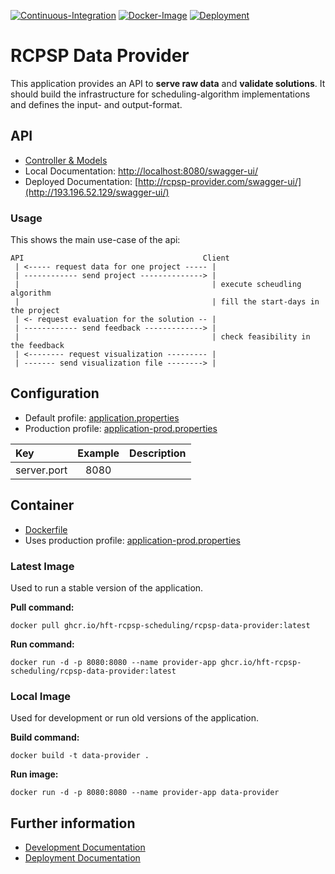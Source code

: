 [![Continuous-Integration](https://github.com/hft-rcpsp-scheduling/rcpsp-data-provider/actions/workflows/ci.yml/badge.svg)](https://github.com/hft-rcpsp-scheduling/rcpsp-data-provider/actions/workflows/ci.yml)
[![Docker-Image](https://github.com/hft-rcpsp-scheduling/rcpsp-data-provider/actions/workflows/docker-image.yml/badge.svg)](https://github.com/hft-rcpsp-scheduling/rcpsp-data-provider/actions/workflows/docker-image.yml)
[![Deployment](https://github.com/hft-rcpsp-scheduling/rcpsp-data-provider/actions/workflows/deployment.yml/badge.svg)](https://github.com/hft-rcpsp-scheduling/rcpsp-data-provider/actions/workflows/deployment.yml)

# RCPSP Data Provider

This application provides an API to __serve raw data__ and __validate solutions__. It should build the infrastructure
for scheduling-algorithm implementations and defines the input- and output-format.

## API

* [Controller & Models](src/main/java/com/hft/provider/controller)
* Local Documentation: [http://localhost:8080/swagger-ui/](http://localhost:8080/swagger-ui/)
* Deployed Documentation: [http://rcpsp-provider.com/swagger-ui/](http://193.196.52.129/swagger-ui/)

### Usage

This shows the main use-case of the api:

```
API                                        Client
 | <----- request data for one project ----- | 
 | ------------ send project --------------> |   
 |                                           | execute scheudling algorithm
 |                                           | fill the start-days in the project
 | <- request evaluation for the solution -- |
 | ------------ send feedback -------------> |                          
 |                                           | check feasibility in the feedback
 | <-------- request visualization --------- |
 | ------- send visualization file --------> |
```

## Configuration

* Default profile: [application.properties](src/main/resources/application.properties)
* Production profile: [application-prod.properties](src/main/resources/application-prod.properties)

| Key         | Example | Description |
|:------------|:-------:|:------------|
| server.port |  8080   |             |

## Container

* [Dockerfile](Dockerfile)
* Uses production profile: [application-prod.properties](src/main/resources/application-prod.properties)

### Latest Image

Used to run a stable version of the application.

__Pull command:__

```shell
docker pull ghcr.io/hft-rcpsp-scheduling/rcpsp-data-provider:latest
```

__Run command:__

```shell
docker run -d -p 8080:8080 --name provider-app ghcr.io/hft-rcpsp-scheduling/rcpsp-data-provider:latest
```

### Local Image

Used for development or run old versions of the application.

__Build command:__

```shell
docker build -t data-provider .
```

__Run image:__

```shell
docker run -d -p 8080:8080 --name provider-app data-provider
```

## Further information

* [Development Documentation](.doc/development.md)
* [Deployment Documentation](.doc/deployment.md)
